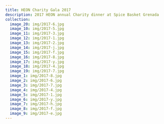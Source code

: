 ```yaml
---
title: HEON Charity Gala 2017
description: 2017 HEON annual Charity dinner at Spice Basket Grenada
collection:
  image_20: img/2017-6.jpg
  image_10: img/2017-5.jpg
  image_11: img/2017-3.jpg
  image_12: img/2017-1.jpg
  image_13: img/2017-2.jpg
  image_14: img/2017-j.jpg
  image_15: img/2017-f.jpg
  image_16: img/2017-8.jpg
  image_17: img/2017-y.jpg
  image_18: img/2017-4.jpg
  image_19: img/2017-7.jpg
  image_1: img/2017-8.jpg
  image_2: img/2017-6.jpg
  image_3: img/2017-7.jpg
  image_4: img/2017-4.jpg
  image_5: img/2017-1.jpg
  image_6: img/2017-y.jpg
  image_7: img/2017-h.jpg
  image_8: img/2017-f.jpg
  image_9: img/2017-e.jpg
---
```

